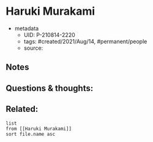 ---
---

# Haruki Murakami

- metadata
	- UID: P-210814-2220
	- tags: #created/2021/Aug/14, #permanent/people 
	- source: 

## Notes


## Questions & thoughts:

## Related:
```dataview
list
from [[Haruki Murakami]]
sort file.name asc
```

